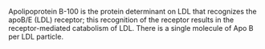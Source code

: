 Apolipoprotein B-100 is the protein determinant on LDL that recognizes the apoB/E (LDL) receptor; this recognition of the receptor results in the receptor-mediated catabolism of LDL. There is a single molecule of Apo B per LDL particle.